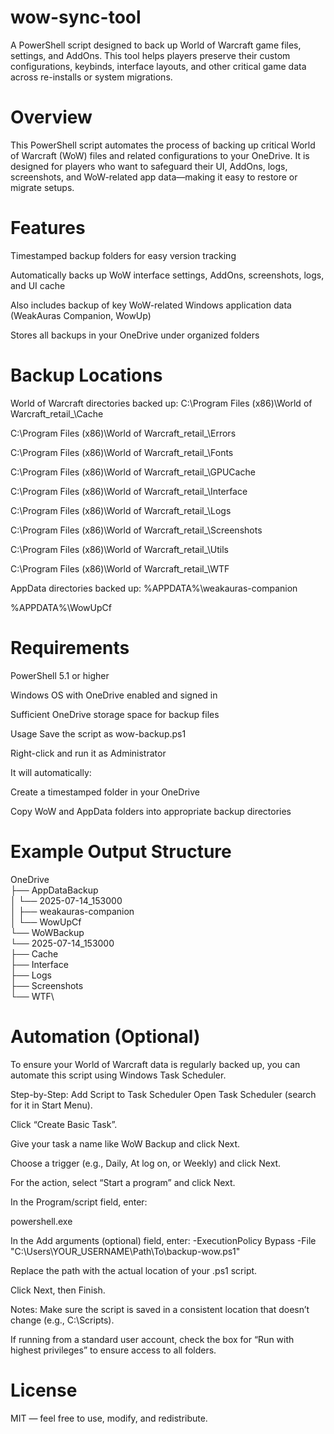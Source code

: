 # wow-sync-tool
A PowerShell script designed to back up World of Warcraft game files, settings, and AddOns. This tool helps players preserve their custom configurations, keybinds, interface layouts, and other critical game data across re-installs or system migrations.

# Overview
This PowerShell script automates the process of backing up critical World of Warcraft (WoW) files and related configurations to your OneDrive. It is designed for players who want to safeguard their UI, AddOns, logs, screenshots, and WoW-related app data—making it easy to restore or migrate setups.

# Features
Timestamped backup folders for easy version tracking

Automatically backs up WoW interface settings, AddOns, screenshots, logs, and UI cache

Also includes backup of key WoW-related Windows application data (WeakAuras Companion, WowUp)

Stores all backups in your OneDrive under organized folders

# Backup Locations
World of Warcraft directories backed up:
C:\Program Files (x86)\World of Warcraft\_retail_\Cache

C:\Program Files (x86)\World of Warcraft\_retail_\Errors

C:\Program Files (x86)\World of Warcraft\_retail_\Fonts

C:\Program Files (x86)\World of Warcraft\_retail_\GPUCache

C:\Program Files (x86)\World of Warcraft\_retail_\Interface

C:\Program Files (x86)\World of Warcraft\_retail_\Logs

C:\Program Files (x86)\World of Warcraft\_retail_\Screenshots

C:\Program Files (x86)\World of Warcraft\_retail_\Utils

C:\Program Files (x86)\World of Warcraft\_retail_\WTF

AppData directories backed up:
%APPDATA%\weakauras-companion

%APPDATA%\WowUpCf

# Requirements
PowerShell 5.1 or higher

Windows OS with OneDrive enabled and signed in

Sufficient OneDrive storage space for backup files

Usage
Save the script as wow-backup.ps1

Right-click and run it as Administrator

It will automatically:

Create a timestamped folder in your OneDrive

Copy WoW and AppData folders into appropriate backup directories

# Example Output Structure

OneDrive\
├── AppDataBackup\
│   └── 2025-07-14_153000\
│       ├── weakauras-companion\
│       └── WowUpCf\
└── WoWBackup\
    └── 2025-07-14_153000\
        ├── Cache\
        ├── Interface\
        ├── Logs\
        ├── Screenshots\
        └── WTF\


# Automation (Optional)
To ensure your World of Warcraft data is regularly backed up, you can automate this script using Windows Task Scheduler.

Step-by-Step: Add Script to Task Scheduler
Open Task Scheduler (search for it in Start Menu).

Click “Create Basic Task”.

Give your task a name like WoW Backup and click Next.

Choose a trigger (e.g., Daily, At log on, or Weekly) and click Next.

For the action, select “Start a program” and click Next.

In the Program/script field, enter:

powershell.exe

In the Add arguments (optional) field, enter:
-ExecutionPolicy Bypass -File "C:\Users\YOUR_USERNAME\Path\To\backup-wow.ps1"

Replace the path with the actual location of your .ps1 script.

Click Next, then Finish.

Notes:
Make sure the script is saved in a consistent location that doesn’t change (e.g., C:\Scripts).

If running from a standard user account, check the box for “Run with highest privileges” to ensure access to all folders.


# License

MIT — feel free to use, modify, and redistribute.



